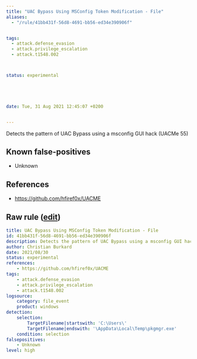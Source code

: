 ```yaml
---
title: "UAC Bypass Using MSConfig Token Modification - File"
aliases:
  - "/rule/41bb431f-56d8-4691-bb56-ed34e390906f"


tags:
  - attack.defense_evasion
  - attack.privilege_escalation
  - attack.t1548.002



status: experimental





date: Tue, 31 Aug 2021 12:45:07 +0200


---
```


Detects the pattern of UAC Bypass using a msconfig GUI hack (UACMe 55)

<!--more-->


## Known false-positives

* Unknown



## References

* https://github.com/hfiref0x/UACME


## Raw rule ([edit](https://github.com/SigmaHQ/sigma/edit/master/rules/windows/file_event/file_event_win_uac_bypass_msconfig_gui.yml))
```yaml
title: UAC Bypass Using MSConfig Token Modification - File
id: 41bb431f-56d8-4691-bb56-ed34e390906f
description: Detects the pattern of UAC Bypass using a msconfig GUI hack (UACMe 55)
author: Christian Burkard
date: 2021/08/30
status: experimental
references:
    - https://github.com/hfiref0x/UACME
tags:
    - attack.defense_evasion
    - attack.privilege_escalation
    - attack.t1548.002
logsource:
    category: file_event
    product: windows
detection:
    selection:
        TargetFilename|startswith: 'C:\Users\'
        TargetFilename|endswith: '\AppData\Local\Temp\pkgmgr.exe'
    condition: selection
falsepositives:
    - Unknown
level: high

```
